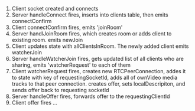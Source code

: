 1. Client socket created and connects
2. Server handleConnect fires, inserts into clients table, then emits connectConfirm
3. Client connectConfirm fires, emits 'joinRoom'
4. Server handlJoinRoom fires, which creates room or adds client to existing room. emits newJoin
5. Client updates state with allClientsInRoom. The newly added client emits watcherJoin
6. Server handleWatcherJoin fires, gets updated list of all clients who are sharing, emits 'watcherRequest' to each of them
7. Client watcherRequest fires, creates new RTCPeerConnection, addes it to state with key of requestingSocketId, adds all of ownVideo media tracks to that peer connection. creates offer, sets localDescripiton, and sends offer back to requesting socketId
8. Server handleOffer fires, forwards offer to the requestingClientId
9. Client offer fires ...
